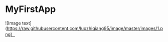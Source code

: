 # MyFirstApp

![Image text](https://raw.githubusercontent.com/luozhiqiang95/image/master/images/1.png）
